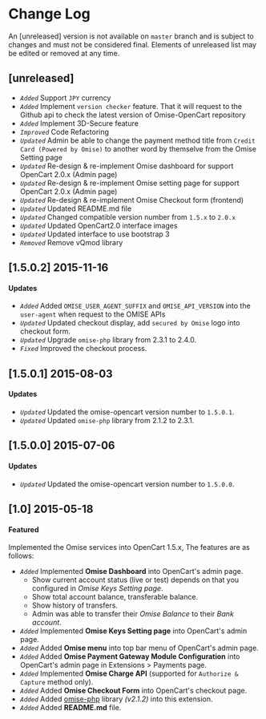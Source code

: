 Change Log
==========

An [unreleased] version is not available on `master` branch and is subject to changes and must not be considered final. Elements of unreleased list may be edited or removed at any time.

[unreleased]
------------
- *`Added`* Support `JPY` currency
- *`Added`* Implement `version checker` feature. That it will request to the Github api to check the latest version of Omise-OpenCart repository
- *`Added`* Implement 3D-Secure feature
- *`Improved`* Code Refactoring
- *`Updated`* Admin be able to change the payment method title from `Credit Card (Powered by Omise)` to another word by themselve from the Omise Setting page
- *`Updated`* Re-design & re-implement Omise dashboard for support OpenCart 2.0.x (Admin page)
- *`Updated`* Re-design & re-implement Omise setting page for support OpenCart 2.0.x (Admin page)
- *`Updated`* Re-design & re-implement Omise Checkout form (frontend)
- *`Updated`* Updated README.md file
- *`Updated`* Changed compatible version number from `1.5.x` to `2.0.x`
- *`Updated`* Updated OpenCart2.0 interface images
- *`Updated`* Updated interface to use bootstrap 3
- *`Removed`* Remove vQmod library

[1.5.0.2] 2015-11-16
----------------------
#### Updates
- *`Added`* Added `OMISE_USER_AGENT_SUFFIX` and `OMISE_API_VERSION` into the `user-agent` when request to the OMISE APIs
- *`Updated`* Updated checkout display, add `secured by Omise` logo into checkout form.
- *`Updated`* Upgrade `omise-php` library from 2.3.1 to 2.4.0.
- *`Fixed`* Improved the checkout process.

[1.5.0.1] 2015-08-03
----------------------
#### Updates
- *`Updated`* Updated the omise-opencart version number to `1.5.0.1`.
- *`Updated`* Updated `omise-php` library from 2.1.2 to 2.3.1.

[1.5.0.0] 2015-07-06
----------------------
#### Updates
- *`Updated`* Updated the omise-opencart version number to `1.5.0.0`.

[1.0] 2015-05-18
------------------
#### Featured
Implemented the Omise services into OpenCart 1.5.x, The features are as follows:
- *`Added`* Implemented **Omise Dashboard** into OpenCart's admin page.
  - Show current account status (live or test) depends on that you configured in *Omise Keys Setting page*.
  - Show total account balance, transferable balance.
  - Show history of transfers.
  - Admin was able to transfer their *Omise Balance* to their *Bank account*.
- *`Added`* Implemented **Omise Keys Setting page** into OpenCart's admin page.
- *`Added`* Added **Omise menu** into top bar menu of OpenCart's admin page.
- *`Added`* Added **Omise Payment Gateway Module Configuration** into OpenCart's admin page in Extensions > Payments page.
- *`Added`* Implemented **Omise Charge API** (supported for `Authorize & Capture` method only).
- *`Added`* Added **Omise Checkout Form** into OpenCart's checkout page.
- *`Added`* Added [omise-php](https://github.com/omise/omise-php) library *(v2.1.2)* into this extension.
- *`Added`* Added **README.md** file.